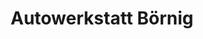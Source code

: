 ---
title: "Auto­werkstatt Börnig"
url: /langenleuba-niederhain/autowerkstatt-boernig/
shop: Autowerkstatt
---